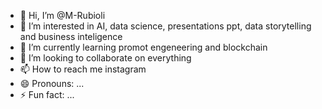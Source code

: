 - 👋 Hi, I’m @M-Rubioli
- 👀 I’m interested in AI, data science, presentations ppt, data storytelling and business inteligence
- 🌱 I’m currently learning promot engeneering and blockchain
- 💞️ I’m looking to collaborate on everything
- 📫 How to reach me instagram
- 😄 Pronouns: ...
- ⚡ Fun fact: ...

<!---
M-Rubioli/M-Rubioli is a ✨ special ✨ repository because its `README.md` (this file) appears on your GitHub profile.
You can click the Preview link to take a look at your changes.
--->
